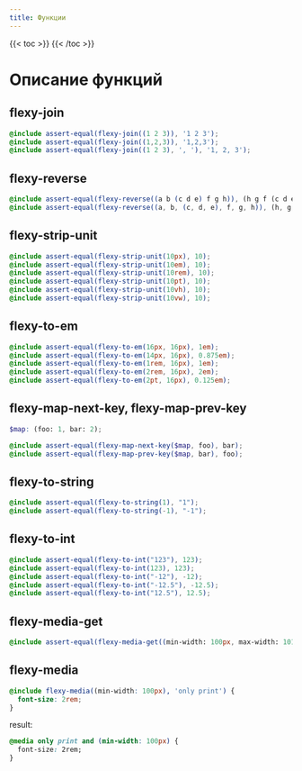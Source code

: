 ```yaml
---
title: Функции
---
```


{{< toc >}}
{{< /toc >}}

# Описание функций

## flexy-join

```scss
@include assert-equal(flexy-join((1 2 3)), '1 2 3');
@include assert-equal(flexy-join((1,2,3)), '1,2,3');
@include assert-equal(flexy-join((1 2 3), ', '), '1, 2, 3');
```

## flexy-reverse

```scss
@include assert-equal(flexy-reverse((a b (c d e) f g h)), (h g f (c d e) b a));
@include assert-equal(flexy-reverse((a, b, (c, d, e), f, g, h)), (h, g, f, (c, d, e), b, a));
```

## flexy-strip-unit

```scss
@include assert-equal(flexy-strip-unit(10px), 10);
@include assert-equal(flexy-strip-unit(10em), 10);
@include assert-equal(flexy-strip-unit(10rem), 10);
@include assert-equal(flexy-strip-unit(10pt), 10);
@include assert-equal(flexy-strip-unit(10vh), 10);
@include assert-equal(flexy-strip-unit(10vw), 10);
```

## flexy-to-em

```scss
@include assert-equal(flexy-to-em(16px, 16px), 1em);
@include assert-equal(flexy-to-em(14px, 16px), 0.875em);
@include assert-equal(flexy-to-em(1rem, 16px), 1em);
@include assert-equal(flexy-to-em(2rem, 16px), 2em);
@include assert-equal(flexy-to-em(2pt, 16px), 0.125em);
```

## flexy-map-next-key, flexy-map-prev-key

```scss
$map: (foo: 1, bar: 2);

@include assert-equal(flexy-map-next-key($map, foo), bar);
@include assert-equal(flexy-map-prev-key($map, bar), foo);
```

## flexy-to-string

```scss
@include assert-equal(flexy-to-string(1), "1");
@include assert-equal(flexy-to-string(-1), "-1");
```

## flexy-to-int

```scss
@include assert-equal(flexy-to-int("123"), 123);
@include assert-equal(flexy-to-int(123), 123);
@include assert-equal(flexy-to-int("-12"), -12);
@include assert-equal(flexy-to-int("-12.5"), -12.5);
@include assert-equal(flexy-to-int("12.5"), 12.5);
```

## flexy-media-get

```scss
@include assert-equal(flexy-media-get((min-width: 100px, max-width: 101px)), '(max-width: 101px) and (min-width: 100px)');
```

## flexy-media

```scss
@include flexy-media((min-width: 100px), 'only print') {
  font-size: 2rem;
}
```

result:

```css
@media only print and (min-width: 100px) {
  font-size: 2rem;
}
```
